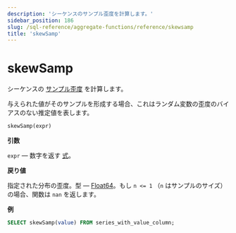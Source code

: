 ```yaml
---
description: 'シーケンスのサンプル歪度を計算します。'
sidebar_position: 186
slug: /sql-reference/aggregate-functions/reference/skewsamp
title: 'skewSamp'
---
```



# skewSamp

シーケンスの [サンプル歪度](https://en.wikipedia.org/wiki/Skewness) を計算します。

与えられた値がそのサンプルを形成する場合、これはランダム変数の歪度のバイアスのない推定値を表します。

```sql
skewSamp(expr)
```

**引数**

`expr` — 数字を返す [式](/sql-reference/syntax#expressions)。

**戻り値**

指定された分布の歪度。型 — [Float64](../../../sql-reference/data-types/float.md)。もし `n <= 1` （`n` はサンプルのサイズ）の場合、関数は `nan` を返します。

**例**

```sql
SELECT skewSamp(value) FROM series_with_value_column;
```
